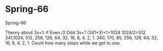 # Spring-66
Spring-66

Theory about 3x+1:
if Even /2
Odd 3x+1
(341*3)+1=1024
1024/2=512
341,1024, 512, 256, 128, 64, 32, 16, 8, 4, 2, 1.
340, 170, 85, 256, 128, 64, 32, 16, 8, 4, 2, 1.
Count how many steps while we get to one.
